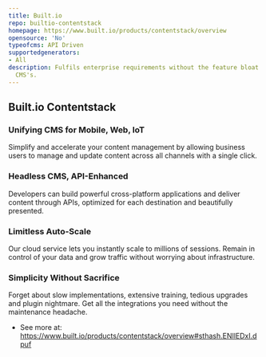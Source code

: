 ```yaml
---
title: Built.io
repo: builtio-contentstack
homepage: https://www.built.io/products/contentstack/overview
opensource: 'No'
typeofcms: API Driven
supportedgenerators:
- All
description: Fulfils enterprise requirements without the feature bloat like with traditional
  CMS's.
---
```


## Built.io Contentstack

### Unifying CMS for Mobile, Web, IoT
Simplify and accelerate your content management by allowing business users to manage and update content across all channels with a single click.

### Headless CMS, API-Enhanced
Developers can build powerful cross-platform applications and deliver content through APIs, optimized for each destination and beautifully presented.

### Limitless Auto-Scale
Our cloud service lets you instantly scale to millions of sessions. Remain in control of your data and grow traffic without worrying about infrastructure.

### Simplicity Without Sacrifice
Forget about slow implementations, extensive training, tedious upgrades and plugin nightmare. Get all the integrations you need without the maintenance headache.

- See more at: https://www.built.io/products/contentstack/overview#sthash.ENIlEDxI.dpuf
